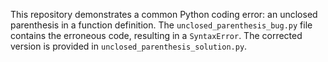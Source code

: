 This repository demonstrates a common Python coding error: an unclosed parenthesis in a function definition.  The `unclosed_parenthesis_bug.py` file contains the erroneous code, resulting in a `SyntaxError`. The corrected version is provided in `unclosed_parenthesis_solution.py`.